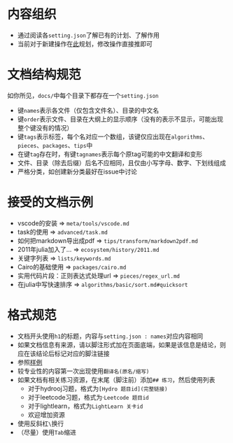 # 内容组织
* 通过阅读各`setting.json`了解已有的计划、了解作用
* 当前对于新建操作在[此](https://github.com/JuliaRoadmap/zh/discussions/1)规划，修改操作直接推即可

# 文档结构规范
如你所见，`docs/`中每个目录下都存在一个`setting.json`
* 键`names`表示各文件（仅包含文件名）、目录的中文名
* 键`order`表示文件、目录在大纲上的显示顺序（没有的表示不显示，可能出现整个键没有的情况）
* 键`tags`表示标签，每个名对应一个数组，该键仅应出现在`algorithms`、`pieces`、`packages`、`tips`中
* 在键`tag`存在时，有键`tagnames`表示每个原tag可能的中文翻译和变形
* 文件、目录（除去后缀）后名不应相同，且仅由小写字母、数字、下划线组成
* 严格分类，如创建新分类最好在issue中讨论

# 接受的文档示例
* vscode的安装 => `meta/tools/vscode.md`
* task的使用 => `advanced/task.md`
* 如何把markdown导出成pdf => `tips/transform/markdown2pdf.md`
* 2011年julia加入了… => `ecosystem/history/2011.md`
* 关键字列表 => `lists/keywords.md`
* Cairo的基础使用 => `packages/cairo.md`
* 实用代码片段：正则表达式处理url => `pieces/regex_url.md`
* 在julia中写快速排序 => `algorithms/basic/sort.md#quicksort`

# 格式规范
* 文档开头使用`h1`的标题，内容与`setting.json : names`对应内容相同
* 如果文档信息有来源，请以脚注形式加在页面底端，如果是该信息是结论，则应在该结论后标记对应的脚注链接
* 参照[样例](docs/meta/introduction.md)
* 较专业性的内容第一次出现使用`翻译名(原名/缩写)`
* 如果文档有相关练习资源，在末尾（脚注前）添加`## 练习`，然后使用列表
	* 对于hydrooj习题，格式为`[Hydro 题目id](完整链接)`
	* 对于leetcode习题，格式为·`Leetcode 题目id`
	* 对于lightlearn，格式为`LightLearn 关卡id`
	* 欢迎增加资源
* 使用反斜杠`\`换行
* （尽量）使用`Tab`缩进
